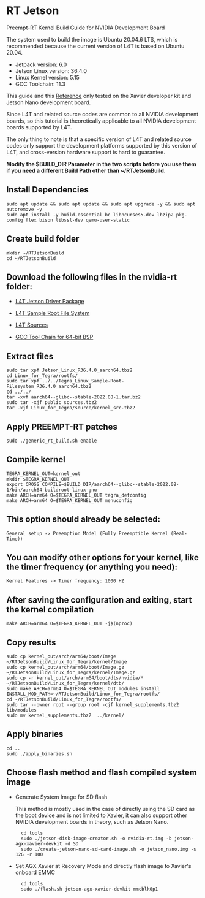 # RT Jetson

Preempt-RT Kernel Build Guide for NVIDIA Development Board

The system used to build the image is Ubuntu 20.04.6 LTS, which is recommended because the current version of L4T is based on Ubuntu 20.04.

- Jetpack version: 6.0
- Jetson Linux version: 36.4.0
- Linux Kernel version: 5.15
- GCC Toolchain: 11.3

This guide and this [Reference](https://forums.developer.nvidia.com/t/preempt-rt-patches-for-jetson-nano/72941/10) only tested on the Xavier developer kit and Jetson Nano development board.

Since L4T and related source codes are common to all NVIDIA development boards, so this tutorial is theoretically applicable to all NVIDIA development boards supported by L4T.

The only thing to note is that a specific version of L4T and related source codes only support the development platforms supported by this version of L4T, and cross-version hardware support is hard to guarantee.

**Modify the $BUILD_DIR Parameter in the two scripts before you use them if you need a different Build Path other than ~/RTJetsonBuild.**

## Install Dependencies

	sudo apt update && sudo apt update && sudo apt upgrade -y && sudo apt autoremove -y
	sudo apt install -y build-essential bc libncurses5-dev lbzip2 pkg-config flex bison libssl-dev qemu-user-static

## Create build folder

	mkdir ~/RTJetsonBuild 
	cd ~/RTJetsonBuild

## Download the following files in the nvidia-rt folder:

- [L4T Jetson Driver Package](https://developer.download.nvidia.cn/embedded/L4T/r36_Release_v4.0/release/Jetson_Linux_R36.4.0_aarch64.tbz2)

- [L4T Sample Root File System](https://developer.download.nvidia.cn/embedded/L4T/r36_Release_v4.0/release/Tegra_Linux_Sample-Root-Filesystem_R36.4.0_aarch64.tbz2)

- [L4T Sources](https://developer.download.nvidia.cn/embedded/L4T/r36_Release_v4.0/sources/public_sources.tbz2)

- [GCC Tool Chain for 64-bit BSP](https://developer.download.nvidia.cn/embedded/L4T/r36_Release_v3.0/toolchain/aarch64--glibc--stable-2022.08-1.tar.bz2)


## Extract files

	sudo tar xpf Jetson_Linux_R36.4.0_aarch64.tbz2 
	cd Linux_for_Tegra/rootfs/ 
	sudo tar xpf ../../Tegra_Linux_Sample-Root-Filesystem_R36.4.0_aarch64.tbz2
	cd ../../ 
	tar -xvf aarch64--glibc--stable-2022.08-1.tar.bz2
	sudo tar -xjf public_sources.tbz2
	tar -xjf Linux_for_Tegra/source/kernel_src.tbz2

## Apply PREEMPT-RT patches

	sudo ./generic_rt_build.sh enable

## Compile kernel

	TEGRA_KERNEL_OUT=kernel_out 
	mkdir $TEGRA_KERNEL_OUT 
	export CROSS_COMPILE=$BUILD_DIR/aarch64--glibc--stable-2022.08-1/bin/aarch64-buildroot-linux-gnu-
	make ARCH=arm64 O=$TEGRA_KERNEL_OUT tegra_defconfig 
	make ARCH=arm64 O=$TEGRA_KERNEL_OUT menuconfig 

## This option should already be selected:

	General setup -> Preemption Model (Fully Preemptible Kernel (Real-Time))

## You can modify other options for your kernel, like the timer frequency (or anything you need):

	Kernel Features -> Timer frequency: 1000 HZ 

## After saving the configuration and exiting, start the kernel compilation

	make ARCH=arm64 O=$TEGRA_KERNEL_OUT -j$(nproc) 

## Copy results

	sudo cp kernel_out/arch/arm64/boot/Image ~/RTJetsonBuild/Linux_for_Tegra/kernel/Image
	sudo cp kernel_out/arch/arm64/boot/Image.gz ~/RTJetsonBuild/Linux_for_Tegra/kernel/Image.gz
	sudo cp -r kernel_out/arch/arm64/boot/dts/nvidia/* ~/RTJetsonBuild/Linux_for_Tegra/kernel/dtb/ 
	sudo make ARCH=arm64 O=$TEGRA_KERNEL_OUT modules_install INSTALL_MOD_PATH=~/RTJetsonBuild/Linux_for_Tegra/rootfs/ 
	cd ~/RTJetsonBuild/Linux_for_Tegra/rootfs/ 
	sudo tar --owner root --group root -cjf kernel_supplements.tbz2 lib/modules 
	sudo mv kernel_supplements.tbz2  ../kernel/ 

## Apply binaries

	cd .. 
	sudo ./apply_binaries.sh

## Choose flash method and flash compiled system image

- Generate System Image for SD flash

    This method is mostly used in the case of directly using the SD card as the boot device and is not limited to Xavier, it can also support other NVIDIA development boards in theory, such as Jetson Nano.

	    cd tools
	    sudo ./jetson-disk-image-creator.sh -o nvidia-rt.img -b jetson-agx-xavier-devkit -d SD
        sudo ./create-jetson-nano-sd-card-image.sh -o jetson_nano.img -s 12G -r 100

- Set AGX Xavier at Recovery Mode and directly flash image to Xavier's onboard EMMC

	    cd tools
        sudo ./flash.sh jetson-agx-xavier-devkit mmcblk0p1
